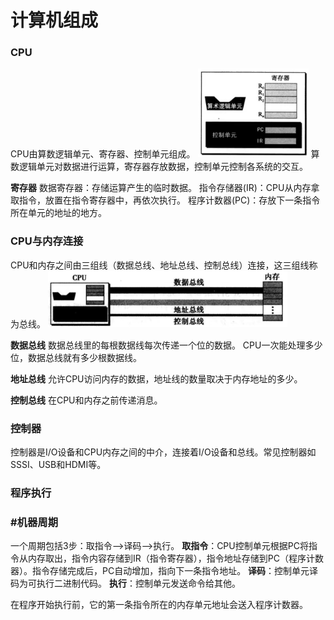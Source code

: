 计算机组成
===

###  CPU
CPU由算数逻辑单元、寄存器、控制单元组成。
![](./相关文件/4.1.png)
算数逻辑单元对数据进行运算，寄存器存放数据，控制单元控制各系统的交互。

**寄存器**
数据寄存器：存储运算产生的临时数据。
指令存储器(IR)：CPU从内存拿取指令，放置在指令寄存器中，再依次执行。
程序计数器(PC)：存放下一条指令所在单元的地址的地方。

###  CPU与内存连接
CPU和内存之间由三组线（数据总线、地址总线、控制总线）连接，这三组线称为总线。
![](./相关文件/4.2.png)

**数据总线**
数据总线里的每根数据线每次传递一个位的数据。
CPU一次能处理多少位，数据总线就有多少根数据线。

**地址总线**
允许CPU访问内存的数据，地址线的数量取决于内存地址的多少。

**控制总线**
在CPU和内存之前传递消息。

###  控制器
控制器是I/O设备和CPU内存之间的中介，连接着I/O设备和总线。常见控制器如SSSI、USB和HDMI等。


###  程序执行

###  #机器周期
一个周期包括3步：取指令—>译码—>执行。
**取指令**：CPU控制单元根据PC将指令从内存取出，指令内容存储到IR（指令寄存器），指令地址存储到PC（程序计数器）。指令存储完成后，PC自动增加，指向下一条指令地址。
**译码**：控制单元译码为可执行二进制代码。
**执行**：控制单元发送命令给其他。

在程序开始执行前，它的第一条指令所在的内存单元地址会送入程序计数器。